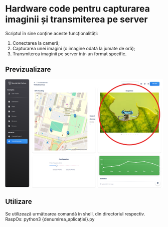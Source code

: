 # Hardware code pentru capturarea imaginii și transmiterea pe server

Scriptul în sine conține aceste funcționalități:

1. Conectarea la cameră;
2. Capturarea unei imagini (o imagine odată la jumate de oră);
3. Transmiterea imaginii pe server într-un format specific.

## Previzualizare

![image](https://github.com/MicroLabClub/TG_dev_Img/blob/main/imgOnWeb.png)

## Utilizare 

Se utilizează următoarea comandă în shell, din directoriul respectiv.
RaspOs: python3 {denumirea_aplicației}.py
